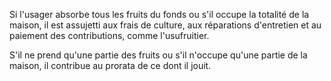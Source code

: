   
 Si l'usager absorbe tous les fruits du fonds ou s'il occupe la totalité de la maison, il est assujetti aux frais de culture, aux réparations d'entretien et au paiement des contributions, comme l'usufruitier.  

  
 S'il ne prend qu'une partie des fruits ou s'il n'occupe qu'une partie de la maison, il contribue au prorata de ce dont il jouit.  
